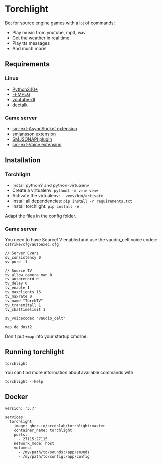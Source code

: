 # Torchlight

Bot for source engine games with a lot of commands:
  * Play music from youtube, mp3, wav
  * Get the weather in real time.
  * Play tts messages
  * And much more!


## Requirements
### Linux
  * [Python3.10+](https://github.com/python/cpython)
  * [FFMPEG](https://github.com/FFmpeg/FFmpeg)
  * [youtube-dl](https://github.com/ytdl-org/youtube-dl)
  * [dectalk](https://github.com/dectalk/dectalk)

### Game server
  * [sm-ext-AsyncSocket extension](https://github.com/srcdslab/sm-ext-asyncsocket)
  * [smjansson extension](https://github.com/srcdslab/sm-ext-SMJansson)
  * [SMJSONAPI plugin](https://github.com/srcdslab/sm-plugin-SMJSONAPI)
  * [sm-ext-Voice extension](https://github.com/srcdslab/sm-ext-Voice)

## Installation
### Torchlight
  * Install python3 and python-virtualenv
  * Create a virtualenv: `python3 -m venv venv`
  * Activate the virtualenv: `. venv/bin/activate`
  * Install all dependencies: `pip install -r requirements.txt`
  * Install torchlight: `pip install -e .`

Adapt the files in the config folder.

### Game server
You need to have SourceTV enabled and use the vaudio_celt voice codec:  
`cstrike/cfg/autoexec.cfg `
```
// Server Cvars
sv_consistency 0
sv_pure -1

// Source TV
tv_allow_camera_man 0
tv_autorecord 0
tv_delay 0
tv_enable 1
tv_maxclients 16
tv_maxrate 0
tv_name "TorchTV"
tv_transmitall 1
tv_chattimelimit 1

sv_voicecodec "vaudio_celt"

map de_dust2
```

Don't put `+map` into your startup cmdline.

## Running torchlight
```
torchlight
```
You can find more information about available commands with
```
torchlight --help
```

## Docker
```
version: '3.7'

services:
  torchlight:
    image: ghcr.io/srcdslab/torchlight:master
    container_name: torchlight
    ports:
      - 27115:27115
    network_mode: host
    volumes:
      - /my/path/to/sounds:/app/sounds
      - /my/path/to/config:/app/config
```
